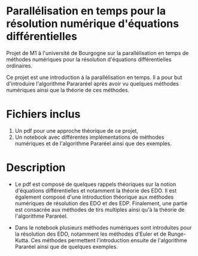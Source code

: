 # Parallélisation en temps pour la résolution numérique d'équations différentielles

Projet de M1 à l'université de Bourgogne sur la parallélisation en temps de méthodes numériques pour la résolution d'équations différentielles ordinaires. 

Ce projet est une introduction à la parallélisation en temps. 
Il a pour but d'introduire l'algorithme Parararéel après avoir vu quelques méthodes numériques ainsi que la théorie de ces méthodes. 

# Fichiers inclus 
1. Un pdf pour une approche théorique de ce projet,
1. Un notebook avec différentes implémentations de méthodes numériques et de l'algorithme Pararéel ainsi que des exemples.

# Description
* Le pdf est composé de quelques rappels théoriques sur la notion d'équations différentielles et notamment la théorie des EDO. Il est également composé d'une introduction théorique aux méthodes numériques de résolution des EDO et des EDP. Finalement, une partie est consacrée aux méthodes de tirs multiples ainsi qu'à la théorie de l'algorithme Pararéel.

* Dans le notebook plusieurs méthodes numériques sont introduites pour la résolution des EDO, notamment les méthodes d'Euler et de Runge-Kutta. Ces méthodes permettent l'introduction ensuite de l'algorithme Pararéel ainsi que de quelques exemples. 

